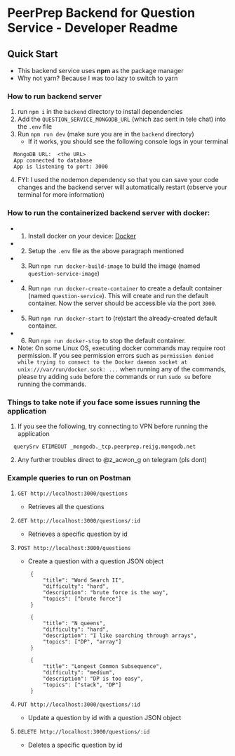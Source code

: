 # PeerPrep Backend for Question Service - Developer Readme 

## Quick Start

- This backend service uses <b>npm</b> as the package manager
- Why not yarn? Because I was too lazy to switch to yarn

### How to run backend server

1. run `npm i` in the `backend` directory to install dependencies
2. Add the `QUESTION_SERVICE_MONGODB_URL` (which zac sent in tele chat) into the `.env` file
3. Run `npm run dev` (make sure you are in the `backend` directory)
    - If it works, you should see the following console logs in your terminal
  ```
    MongoDB URL:  <the URL>
    App connected to database
    App is listening to port: 3000
  ```
4. FYI: I used the nodemon dependency so that you can save your code changes and the backend server will automatically restart (observe your terminal for more information)

### How to run the containerized backend server with docker:
 - 1. Install docker on your device: [Docker](https://www.docker.com)
 - 2. Setup the `.env` file as the above paragraph mentioned
 - 3. Run `npm run docker-build-image` to build the image (named `question-service-image`)
 - 4. Run `npm run docker-create-container` to create a default container (named `question-service`). This will create and run the default container. Now the server should be accessible via the port `3000`.
 - 5. Run `npm run docker-start` to (re)start the already-created default container. 
 - 6. Run `npm run docker-stop` to stop the default container.
 - Note: On some Linux OS, executing docker commands may require root permission. If you see permission errors such as `permission denied while trying to connect to the Docker daemon socket at unix:///var/run/docker.sock: ...` when running any of the commands, please try adding `sudo` before the commands or run `sudo su` before running the commands.

### Things to take note if you face some issues running the application

1. If you see the following, try connecting to VPN before running the application
  ```
    querySrv ETIMEOUT _mongodb._tcp.peerprep.reijg.mongodb.net
  ```
2. Any further troubles direct to @z_acwon_g on telegram (pls dont)

### Example queries to run on Postman

1. `GET http://localhost:3000/questions`
    - Retrieves all the questions

2. `GET http://localhost:3000/questions/:id`
    - Retrieves a specific question by id

3. `POST http://localhost:3000/questions`
    - Create a question with a question JSON object
    ```
        {
            "title": "Word Search II",
            "difficulty": "hard",
            "description": "brute force is the way",
            "topics": ["brute force"]
        }
        
        {
            "title": "N queens",
            "difficulty": "hard",
            "description": "I like searching through arrays",
            "topics": ["DP", "array"]
        }
            
        {
            "title": "Longest Common Subsequence",
            "difficulty": "medium",
            "description": "DP is too easy",
            "topics": ["stack", "DP"]
        }
    ```

4. `PUT http://localhost:3000/questions/:id`
    - Update a question by id with a question JSON object

5. `DELETE http://localhost:3000/questions/:id`
    - Deletes a specific question by id
